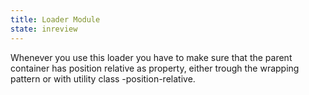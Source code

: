 ```yaml
---
title: Loader Module
state: inreview
---
```


Whenever you use this loader you have to make sure that the parent container has position relative as
property, either trough the wrapping pattern or with utility class -position-relative.
